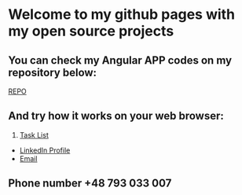 # **Welcome to my github pages with my open source projects**

## You can check my Angular APP codes on my repository below:
[REPO](https://github.com/PiotrOleksy24?tab=repositories)
## And try how it works on your web browser:
1. [Task List](https://piotroleksy24.github.io/lista-zadan/)

- [LinkedIn Profile](https://www.linkedin.com/in/piotr-oleksy-programmer/)
- [Email](piotr.oleksy.24@gmail.com)
## Phone number **+48 793 033 007**


